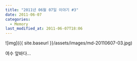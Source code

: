 ```yaml
---
title: "2011년 06월 07일 이야기 #3"
date: 2011-06-07
categories:
  - Memory
last_modified_at: 2011-06-07T18:06
---
```


![img]({{ site.baseurl }}/assets/images/md-20110607-03.jpg)

여수 앞바다...